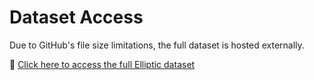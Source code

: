 # Dataset Access

Due to GitHub's file size limitations, the full dataset is hosted externally.

🔗 [Click here to access the full Elliptic dataset](https://drive.google.com/drive/folders/196JYdgw-uspuPau7_8eTXtXsUqQok9S7?usp=sharing)


